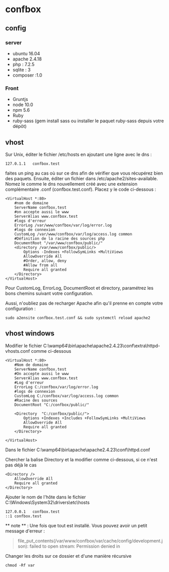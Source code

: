 # confbox

## config

### server

- ubuntu 16.04
- apache 2.4.18
- php : 7.2.5
- sqlite : 3
- composer :1.0

### Front

- Gruntjs
- node 10.0
- npm 5.6
- Ruby
- ruby-sass (gem install sass ou installer le paquet ruby-sass depuis votre dépôt)


## vhost

Sur Unix, éditer le fichier /etc/hosts en ajoutant une ligne avec le dns :

```
127.0.1.1	confbox.test
```

faites un ping au cas où sur ce dns afin de vérifier que vous récupérez bien des paquets. Ensuite, éditer un fichier dans /etc/apache2/sites-available. Nomez le comme le dns nouvellement créé avec une extension complémentaire .conf (confbox.test.conf). Placez y le code ci-dessous :

```
<VirtualHost *:80>
    #nom de domaine
	ServerName confbox.test
    #on accepte aussi le www
	ServerAlias www.confbox.test
    #logs d'erreur
	ErrorLog /var/www/confbox/var/log/error.log
    #logs de connexion
	CustomLog /var/www/confbox/var/log/access.log common
    #Définition de la racine des sources php
	DocumentRoot "/var/www/confbox/public/"
	<directory /var/www/confbox/public/>
		Options -Indexes +FollowSymLinks +MultiViews
		AllowOverride All
		#Order, allow, deny
		#Allow from all
		Require all granted
	</Directory>
</VirtualHost>
```

Pour CustomLog, ErrorLog, DocumentRoot et directory, paramétrez les bons chemins suivant votre configuration.

Aussi, n'oubliez pas de recharger Apache afin qu'il prenne en compte votre configuration :

```
sudo a2ensite confbox.test.conf && sudo systemctl reload apache2
```


## vhost windows

Modifier le fichier C:\wamp64\bin\apache\apache2.4.23\conf\extra\httpd-vhosts.conf comme ci-dessous

```
<VirtualHost *:80>
	#Nom de domaine
	ServerName confbox.test
	#On accepte aussi le www
	ServerAlias www.confbox.test
	#Log d'erreur
	ErrorLog C:/confbox/var/log/error.log
	#logs de connexion
	CustomLog C:/confbox/var/log/access.log common
	#Racine des sources
	DocumentRoot "C:/confbox/public/"

	<Directory  "C:/confbox/public/">
		Options +Indexes +Includes +FollowSymLinks +MultiViews
		AllowOverride All
		Require all granted
	</Directory>

</VirtualHost>
```

Dans le fichier C:\wamp64\bin\apache\apache2.4.23\conf\httpd.conf

Chercher la balise Directory et la modifier comme ci-dessous, si ce n'est pas déjà le cas

```
<Directory />
    AllowOverride All
    Require all granted
</Directory>
```

Ajouter le nom de l'hôte dans le fichier C:\Windows\System32\drivers\etc\hosts

```
127.0.0.1	confbox.test
::1	confbox.test
```

** note ** : Une fois que tout est installé. Vous pouvez avoir un petit message d'erreur :

> file_put_contents(/var/www/confbox/var/cache/config/development.json): failed to open stream: Permission denied in

Changer les droits sur ce dossier et d'une manière récursive

```
chmod -Rf var
```
